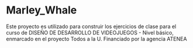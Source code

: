 # Marley_Whale
Este proyecto es utilizado para construir los ejercicios de clase para el curso de DISEÑO DE DESARROLLO DE VIDEOJUEGOS - Nivel básico, enmarcado en el proyecto Todos a la U. Financiado por la agencia ATENEA
